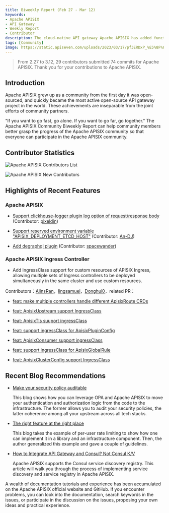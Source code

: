 ```yaml
---
title: Biweekly Report (Feb 27 - Mar 12)
keywords:
- Apache APISIX
- API Gateway
- Weekly Report
- Contributor
description: The cloud-native API gateway Apache APISIX has added functions such as enabling opentelemetry plugin to support https upstream and adding 'range_id' algorithm for 'request-id' plugin.
tags: [Community]
image: https://static.apiseven.com/uploads/2023/03/17/pf3ERDxP_%E5%8F%8C%E5%91%A8%E6%8A%A5%E5%B0%81%E9%9D%A2-0317.png
---
```


<!--truncate-->

> From 2.27 to 3.12, 29 contributors submitted 74 commits for Apache APISIX. Thank you for your contributions to Apache APISIX.

## Introduction

Apache APISIX grew up as a community from the first day it was open-sourced, and quickly became the most active open-source API gateway project in the world. These achievements are inseparable from the joint efforts of community partners.

"If you want to go fast, go alone. If you want to go far, go together." The Apache APISIX Community Biweekly Report can help community members better grasp the progress of the Apache APISIX community so that everyone can participate in the Apache APISIX community.

## Contributor Statistics

![Apache APISIX Contributors List](https://static.apiseven.com/uploads/2023/03/14/0rjys38r_%E7%A4%BE%E5%8C%BA%E5%8F%8C%E5%91%A8%E6%8A%A5-%E8%B4%A1%E7%8C%AE%E8%80%85%E6%B5%B7%E6%8A%A5-05%E6%9C%9F.png)

![Apache APISIX New Contributors](https://static.apiseven.com/uploads/2023/03/14/WZpcYrG7_%E7%A4%BE%E5%8C%BA%E5%8F%8C%E5%91%A8%E6%8A%A5-%E6%96%B0%E6%99%8B%E6%B5%B7%E6%8A%A5-05%E6%9C%9F.png)

## Highlights of Recent Features

### Apache APISIX

- [Support clickhouse-logger plugin log option of request/response body](https://github.com/apache/apisix/pull/8722) (Contributor: [pixeldin](https://github.com/pixeldin))

- [Support reserved environment variable "APISIX_DEPLOYMENT_ETCD_HOST"](https://github.com/apache/apisix/pull/8898) (Contributor: [An-DJ](https://github.com/An-DJ))

- [Add degraphql plugin](https://github.com/apache/apisix/pull/8959) (Contributor: [spacewander](https://github.com/spacewander))

### Apache APISIX Ingress Controller

- Add IngressClass support for custom resources of APISIX Ingress, allowing multiple sets of Ingress controllers to be deployed simultaneously in the same cluster and use custom resources.

Contributors：[AlinsRan](https://github.com/AlinsRan)，[lingsamuel](https://github.com/lingsamuel)，[Donghui0](https://github.com/Donghui0)，related PR：

- [feat: make multiple controllers handle different ApisixRoute CRDs](https://github.com/apache/apisix-ingress-controller/pull/593)

- [feat: ApisixUpstream support IngressClass](https://github.com/apache/apisix-ingress-controller/pull/1674)

- [feat: ApisixTls suuport ingressClass](https://github.com/apache/apisix-ingress-controller/pull/1714)

- [feat: support ingressClass for ApisixPluginConfig](https://github.com/apache/apisix-ingress-controller/pull/1716)

- [feat: ApisixConsumer support ingressClass](https://github.com/apache/apisix-ingress-controller/pull/1717)

- [feat: support ingressClass for ApisixGlobalRule](https://github.com/apache/apisix-ingress-controller/pull/1718)

- [feat: ApisixClusterConfig support IngressClass](https://github.com/apache/apisix-ingress-controller/pull/1720)

## Recent Blog Recommendations

- [Make your security policy auditable](https://apisix.apache.org/blog/2023/03/02/security-policy-auditable/)

	This blog shows how you can leverage OPA and Apache APISIX to move your authentication and authorization logic from the code to the infrastructure. The former allows you to audit your security policies, the latter coherence among all your upstream across all tech stacks.

- [The right feature at the right place](https://apisix.apache.org/blog/2023/01/18/consul-with-apisix/)

	This blog takes the example of per-user rate limiting to show how one can implement it in a library and an infrastructure component. Then, the author generalized this example and gave a couple of guidelines.

- [How to Integrate API Gateway and Consul? Not Consul K/V](https://apisix.apache.org/blog/2023/01/18/consul-with-apisix/)

	Apache APISIX supports the Consul service discovery registry. This article will walk you through the process of implementing service discovery and service registry in Apache APISIX.

A wealth of documentation tutorials and experience has been accumulated on the Apache APISIX official website and GitHub. If you encounter problems, you can look into the documentation, search keywords in the issues, or participate in the discussion on the issues, proposing your own ideas and practical experience.
